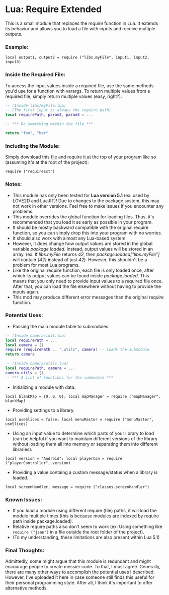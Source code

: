 # Lua: Require Extended

This is a small module that replaces the *require* function in Lua. It extends its behavior and allows you to load a file with inputs and receive multiple outputs.

### Example:
`local output1, output2 = require ("libs.myFile", input1, input2, input3)`

### Inside the Required File:
To access the input values inside a required file, use the same methods you'd use for a function with varargs. To return multiple values from a required file, simply return multiple values (easy, right?).
```lua
-- (Inside libs/myFile.lua)
-- (The first input is always the require path)
local requirePath, param2, param3 = ...

-- *** Do something within the file ***

return "foo", "bar"
```

### Including the Module:
Simply download this [file](https://github.com/KINGTUT10101/LuaRequireExtended/blob/main/requireExt.lua "file") and require it at the top of your program like so (assuming it's at the root of the project):

`require ("requireExt")`

### Notes:
- This module has only been tested for **Lua version 5.1** (ex: used by LOVE2D and LuaJIT)! Due to changes to the package system, this may not work in other versions. Feel free to make issues if you encounter any problems.
- This module overrides the global function for loading files. Thus, it's recommended that you load it as early as possible in your program.
- It should be mostly backward compatible with the original require function, so you can simply drop this into your program with no worries.
- It should also work with almost any Lua-based system.
- However, it does change how output values are stored in the global variable *package.loaded*. Instead, output values will be stored in an array. (ex: If *libs.myFile* returns *42*, then *package.loaded["libs.myFile"]* will contain *{42}* instead of just *42*). However, this shouldn't be a problem for most Lua programs.
- Like the original require function, each file is only loaded once, after which its output values can be found inside *package.loaded*. This means that you only need to provide input values to a required file once. After that, you can load the file elsewhere without having to provide the inputs again.
- This mod may produce different error messages than the original require function.

### Potential Uses:
- Passing the main module table to submodules
```lua
-- (Inside camera/init.lua)
local requirePath = ...
local camera = {}
require (requirePath .. ".utils", camera) -- Loads the submodule
return camera
```
```lua
-- (Inside camera/utils.lua)
local requirePath, camera = ...
camera.utils = {}
-- *** A list of functions for the submodule ***
```

- Initializing a module with data.

`local blankMap = {0, 0, 0}; local mapManager = require ("mapManager", blankMap)`
- Providing settings to a library.

`local useSlices = false; local menuMaster = require ("menuMaster", useSlices)`
- Using an input value to determine which parts of your library to load (can be helpful if you want to maintain different versions of the library without loading them all into memory or separating them into different libraries).

`local version = "Android"; local playerCon = require ("playerController", version)`
- Providing a value containg a custom message/status when a library is loaded.

`local screenHandler, message = require ("classes.screenHandler")`

### Known Issues:
- If you load a module using different require (file) paths, it will load the module multiple times (this is because modules are indexed by require path inside package.loaded).
- Relative require paths also don't seem to work (ex: Using something like `require ("json")` in a file outside the root folder of the project).
- (To my understanding, these limitations are also present within Lua 5.1)

### Final Thoughts:
Admittedly, some might argue that this module is redundant and might encourage people to create messier code. To that, I must agree. Generally, there are many other ways to accomplish the potential uses I described. However, I've uploaded it here in case someone still finds this useful for their personal programming style. After all, I think it's important to offer alternative methods.
